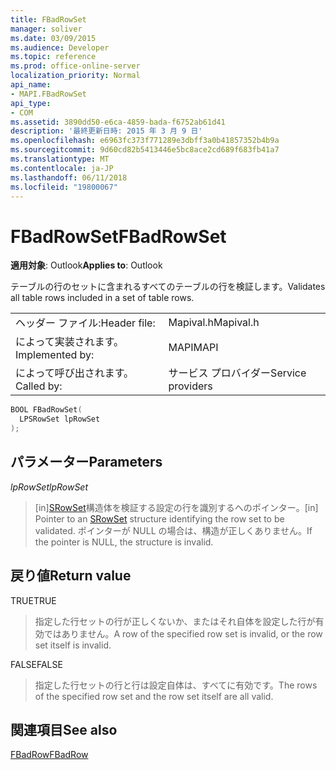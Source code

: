 ```yaml
---
title: FBadRowSet
manager: soliver
ms.date: 03/09/2015
ms.audience: Developer
ms.topic: reference
ms.prod: office-online-server
localization_priority: Normal
api_name:
- MAPI.FBadRowSet
api_type:
- COM
ms.assetid: 3890dd50-e6ca-4859-bada-f6752ab61d41
description: '最終更新日時: 2015 年 3 月 9 日'
ms.openlocfilehash: e6963fc373f771289e3dbff3a0b41857352b4b9a
ms.sourcegitcommit: 9d60cd82b5413446e5bc8ace2cd689f683fb41a7
ms.translationtype: MT
ms.contentlocale: ja-JP
ms.lasthandoff: 06/11/2018
ms.locfileid: "19800067"
---
```

# <a name="fbadrowset"></a><span data-ttu-id="85a91-103">FBadRowSet</span><span class="sxs-lookup"><span data-stu-id="85a91-103">FBadRowSet</span></span>

  
  
<span data-ttu-id="85a91-104">**適用対象**: Outlook</span><span class="sxs-lookup"><span data-stu-id="85a91-104">**Applies to**: Outlook</span></span> 
  
<span data-ttu-id="85a91-105">テーブルの行のセットに含まれるすべてのテーブルの行を検証します。</span><span class="sxs-lookup"><span data-stu-id="85a91-105">Validates all table rows included in a set of table rows.</span></span>
  
|||
|:-----|:-----|
|<span data-ttu-id="85a91-106">ヘッダー ファイル:</span><span class="sxs-lookup"><span data-stu-id="85a91-106">Header file:</span></span>  <br/> |<span data-ttu-id="85a91-107">Mapival.h</span><span class="sxs-lookup"><span data-stu-id="85a91-107">Mapival.h</span></span>  <br/> |
|<span data-ttu-id="85a91-108">によって実装されます。</span><span class="sxs-lookup"><span data-stu-id="85a91-108">Implemented by:</span></span>  <br/> |<span data-ttu-id="85a91-109">MAPI</span><span class="sxs-lookup"><span data-stu-id="85a91-109">MAPI</span></span>  <br/> |
|<span data-ttu-id="85a91-110">によって呼び出されます。</span><span class="sxs-lookup"><span data-stu-id="85a91-110">Called by:</span></span>  <br/> |<span data-ttu-id="85a91-111">サービス プロバイダー</span><span class="sxs-lookup"><span data-stu-id="85a91-111">Service providers</span></span>  <br/> |
   
```cpp
BOOL FBadRowSet(
  LPSRowSet lpRowSet
);
```

## <a name="parameters"></a><span data-ttu-id="85a91-112">パラメーター</span><span class="sxs-lookup"><span data-stu-id="85a91-112">Parameters</span></span>

 <span data-ttu-id="85a91-113">_lpRowSet_</span><span class="sxs-lookup"><span data-stu-id="85a91-113">_lpRowSet_</span></span>
  
> <span data-ttu-id="85a91-114">[in][SRowSet](srowset.md)構造体を検証する設定の行を識別するへのポインター。</span><span class="sxs-lookup"><span data-stu-id="85a91-114">[in] Pointer to an [SRowSet](srowset.md) structure identifying the row set to be validated.</span></span> <span data-ttu-id="85a91-115">ポインターが NULL の場合は、構造が正しくありません。</span><span class="sxs-lookup"><span data-stu-id="85a91-115">If the pointer is NULL, the structure is invalid.</span></span> 
    
## <a name="return-value"></a><span data-ttu-id="85a91-116">戻り値</span><span class="sxs-lookup"><span data-stu-id="85a91-116">Return value</span></span>

<span data-ttu-id="85a91-117">TRUE</span><span class="sxs-lookup"><span data-stu-id="85a91-117">TRUE</span></span> 
  
> <span data-ttu-id="85a91-118">指定した行セットの行が正しくないか、またはそれ自体を設定した行が有効ではありません。</span><span class="sxs-lookup"><span data-stu-id="85a91-118">A row of the specified row set is invalid, or the row set itself is invalid.</span></span> 
    
<span data-ttu-id="85a91-119">FALSE</span><span class="sxs-lookup"><span data-stu-id="85a91-119">FALSE</span></span> 
  
> <span data-ttu-id="85a91-120">指定した行セットの行と行は設定自体は、すべてに有効です。</span><span class="sxs-lookup"><span data-stu-id="85a91-120">The rows of the specified row set and the row set itself are all valid.</span></span>
    
## <a name="see-also"></a><span data-ttu-id="85a91-121">関連項目</span><span class="sxs-lookup"><span data-stu-id="85a91-121">See also</span></span>



[<span data-ttu-id="85a91-122">FBadRow</span><span class="sxs-lookup"><span data-stu-id="85a91-122">FBadRow</span></span>](fbadrow.md)

